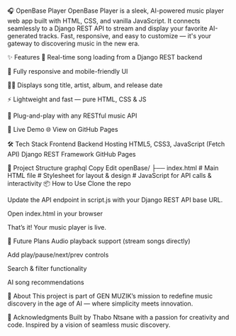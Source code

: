  🎧 OpenBase Player
OpenBase Player is a sleek, AI-powered music player web app built with HTML, CSS, and vanilla JavaScript. It connects seamlessly to a Django REST API to stream and display your favorite AI-generated tracks. Fast, responsive, and easy to customize — it's your gateway to discovering music in the new era.

✨ Features
🎵 Real-time song loading from a Django REST backend

📱 Fully responsive and mobile-friendly UI

🧑‍🎤 Displays song title, artist, album, and release date

⚡ Lightweight and fast — pure HTML, CSS & JS

🔌 Plug-and-play with any RESTful music API

🔗 Live Demo
🌐 View on GitHub Pages

🛠️ Tech Stack
Frontend	Backend	Hosting
HTML5, CSS3, JavaScript (Fetch API)	Django REST Framework	GitHub Pages

🚧 Project Structure
graphql
Copy
Edit
openBase/
├── index.html         # Main HTML file   # Stylesheet for layout & design     # JavaScript for API calls & interactivity
📦 How to Use
Clone the repo

 
 

Update the API endpoint in script.js with your Django REST API base URL.

Open index.html in your browser

That’s it! Your music player is live.

🔮 Future Plans
Audio playback support (stream songs directly)

Add play/pause/next/prev controls

Search & filter functionality

AI song recommendations

🧠 About
This project is part of GEN MUZIK’s mission to redefine music discovery in the age of AI — where simplicity meets innovation.

🙌 Acknowledgments
Built by Thabo Ntsane with a passion for creativity and code. Inspired by a vision of seamless music discovery.
